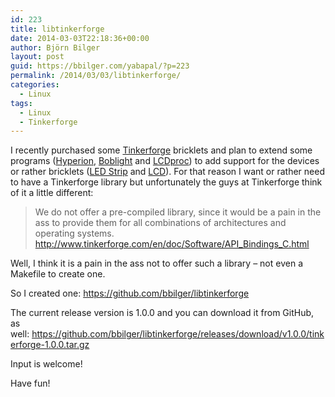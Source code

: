 ```yaml
---
id: 223
title: libtinkerforge
date: 2014-03-03T22:18:36+00:00
author: Björn Bilger
layout: post
guid: https://bbilger.com/yabapal/?p=223
permalink: /2014/03/03/libtinkerforge/
categories:
  - Linux
tags:
  - Linux
  - Tinkerforge
---
```

I recently purchased some [Tinkerforge](http://www.tinkerforge.com/) bricklets and plan to extend some programs ([Hyperion](https://github.com/tvdzwan/hyperion), [Boblight](http://code.google.com/p/boblight/) and [LCDproc](http://lcdproc.omnipotent.net/)) to add support for the devices or rather bricklets ([LED Strip](http://www.tinkerforge.com/en/doc/Hardware/Bricklets/LED_Strip.html) and [LCD](http://www.tinkerforge.com/en/doc/Hardware/Bricklets/LCD_20x4.html)). For that reason I want or rather need to have a Tinkerforge library but unfortunately the guys at Tinkerforge think of it a little different:

> We do not offer a pre-compiled library, since it would be a pain in the ass to provide them for all combinations of architectures and operating systems. <http://www.tinkerforge.com/en/doc/Software/API_Bindings_C.html>

Well, I think it is a pain in the ass not to offer such a library &#8211; not even a Makefile to create one.

So I created one: <https://github.com/bbilger/libtinkerforge>

The current release version is 1.0.0 and you can download it from GitHub, as well: <https://github.com/bbilger/libtinkerforge/releases/download/v1.0.0/tinkerforge-1.0.0.tar.gz>

Input is welcome!

Have fun!